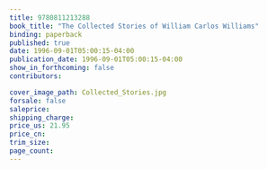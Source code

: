 ```yaml
---
title: 9780811213288
book_title: "The Collected Stories of William Carlos Williams"
binding: paperback
published: true
date: 1996-09-01T05:00:15-04:00
publication_date: 1996-09-01T05:00:15-04:00
show_in_forthcoming: false
contributors:

cover_image_path: Collected_Stories.jpg
forsale: false
saleprice:
shipping_charge:
price_us: 21.95
price_cn:
trim_size:
page_count:
---
```


